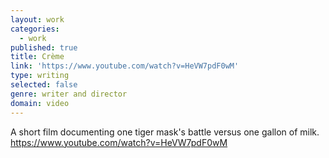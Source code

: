 ```yaml
---
layout: work
categories:
  - work
published: true
title: Crème
link: 'https://www.youtube.com/watch?v=HeVW7pdF0wM'
type: writing
selected: false
genre: writer and director
domain: video
---
```


A short film documenting one tiger mask's battle versus one gallon of milk.
https://www.youtube.com/watch?v=HeVW7pdF0wM
